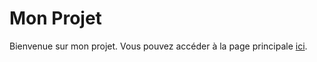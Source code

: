 # Mon Projet

Bienvenue sur mon projet. Vous pouvez accéder à la page principale [ici](https://nizoat.github.io/sympatic-design.github.io/blob/master/pages/index.html).
